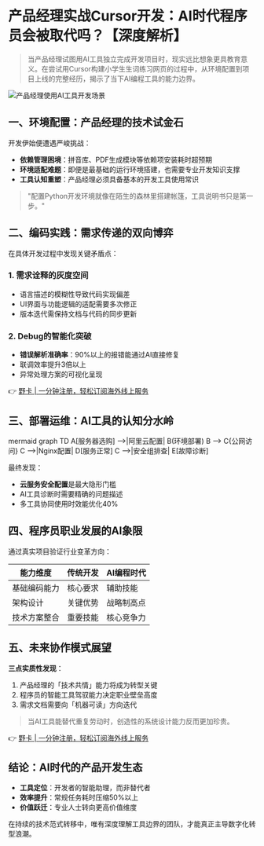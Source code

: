 # 产品经理实战Cursor开发：AI时代程序员会被取代吗？【深度解析】

> 当产品经理试图用AI工具独立完成开发项目时，现实远比想象更具教育意义。在尝试用Cursor构建小学生生词练习网页的过程中，从环境配置到项目上线的完整经历，揭示了当下AI编程工具的能力边界。

![产品经理使用AI工具开发场景](https://inews.gtimg.com/om_bt/OK5Dbw9rOAXhn5hcTXREg7BF6dRWu_Z7QFFg_TkyTAUZQAA/641)

## 一、环境配置：产品经理的技术试金石
开发伊始便遭遇严峻挑战：
- **依赖管理困境**：拼音库、PDF生成模块等依赖项安装耗时超预期
- **环境适配难题**：即便是最基础的运行环境搭建，也需要专业开发知识支撑
- **工具认知重塑**：产品经理必须具备基本的开发工具使用常识

> "配置Python开发环境就像在陌生的森林里搭建帐篷，工具说明书只是第一步。"

## 二、编码实践：需求传递的双向博弈
在具体开发过程中发现关键矛盾点：

### 1. 需求诠释的灰度空间
- 语言描述的模糊性导致代码实现偏差
- UI界面与功能逻辑的适配需要多次修正
- 版本迭代需保持文档与代码的同步更新

### 2. Debug的智能化突破
- **错误解析准确率**：90%以上的报错能通过AI直接修复
- 联调效率提升3倍以上
- 异常处理方案的可视化呈现

👉 [野卡 | 一分钟注册，轻松订阅海外线上服务](https://bbtdd.com/yeka)

## 三、部署运维：AI工具的认知分水岭
mermaid
graph TD
A[服务器选购] -->|阿里云配置| B(环境部署)
B --> C{公网访问}
C -->|Nginx配置| D[服务正常]
C -->|安全组排查| E[故障诊断]


最终发现：
- **云服务安全配置**是最大隐形门槛
- AI工具诊断时需要精确的问题描述
- 多工具协同使用时效能优化40%

## 四、程序员职业发展的AI象限
通过真实项目验证行业变革方向：

| 能力维度       | 传统开发      | AI编程时代   |
|----------------|-------------|-------------|
| 基础编码能力    | 核心要求     | 辅助技能     |
| 架构设计        | 关键优势     | 战略制高点   |
| 技术方案整合    | 重要技能     | 核心竞争力   |

## 五、未来协作模式展望
**三点实质性发现**：
1. 产品经理的「技术共情」能力将成为转型关键
2. 程序员的智能工具驾驭能力决定职业壁垒高度
3. 需求文档需要向「机器可读」方向迭代

> 当AI工具能替代重复劳动时，创造性的系统设计能力反而更加珍贵。

👉 [野卡 | 一分钟注册，轻松订阅海外线上服务](https://bbtdd.com/yeka)

## 结论：AI时代的产品开发生态
- **工具定位**：开发者的智能助理，而非替代者
- **效率提升**：常规任务耗时压缩50%以上
- **价值跃迁**：专业人士转向更高价值维度

在持续的技术范式转移中，唯有深度理解工具边界的团队，才能真正主导数字化转型浪潮。